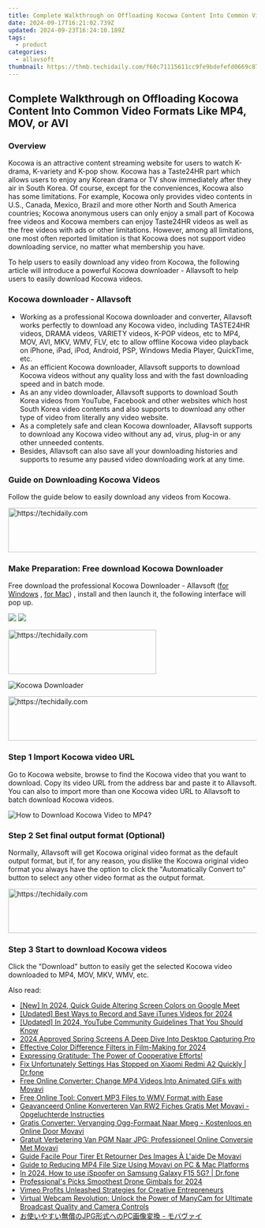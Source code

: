 ```yaml
---
title: Complete Walkthrough on Offloading Kocowa Content Into Common Video Formats Like MP4, MOV, or AVI
date: 2024-09-17T16:21:02.739Z
updated: 2024-09-23T16:24:10.189Z
tags:
  - product
categories:
  - allavsoft
thumbnail: https://thmb.techidaily.com/f60c71115611cc9fe9bdefefd0669c874b252cd453080c3b9c40526ec436a000.jpg
---
```


## Complete Walkthrough on Offloading Kocowa Content Into Common Video Formats Like MP4, MOV, or AVI

### Overview

Kocowa is an attractive content streaming website for users to watch K-drama, K-variety and K-pop show. Kocowa has a Taste24HR part which allows users to enjoy any Korean drama or TV show immediately after they air in South Korea. Of course, except for the conveniences, Kocowa also has some limitations. For example, Kocowa only provides video contents in U.S., Canada, Mexico, Brazil and more other North and South America countries; Kocowa anonymous users can only enjoy a small part of Kocowa free videos and Kocowa members can enjoy Taste24HR videos as well as the free videos with ads or other limitations. However, among all limitations, one most often reported limitation is that Kocowa does not support video downloading service, no matter what membership you have.

To help users to easily download any video from Kocowa, the following article will introduce a powerful Kocowa downloader - Allavsoft to help users to easily download Kocowa videos.

### Kocowa downloader - Allavsoft

* Working as a professional Kocowa downloader and converter, Allavsoft works perfectly to download any Kocowa video, including TASTE24HR videos, DRAMA videos, VARIETY videos, K-POP videos, etc to MP4, MOV, AVI, MKV, WMV, FLV, etc to allow offline Kocowa video playback on iPhone, iPad, iPod, Android, PSP, Windows Media Player, QuickTime, etc.
* As an efficient Kocowa downloader, Allavsoft supports to download Kocowa videos without any quality loss and with the fast downloading speed and in batch mode.
* As an any video downloader, Allavsoft supports to download South Korea videos from YouTube, Facebook and other websites which host South Korea video contents and also supports to download any other type of video from literally any video website.
* As a completely safe and clean Kocowa downloader, Allavsoft supports to download any Kocowa video without any ad, virus, plug-in or any other unneeded contents.
* Besides, Allavsoft can also save all your downloading histories and supports to resume any paused video downloading work at any time.

### Guide on Downloading Kocowa Videos

Follow the guide below to easily download any videos from Kocowa.

<!-- affiliate ads begin -->
<a href="https://appsumo.8odi.net/c/5597632/2118322/7443" target="_top" id="2118322">
  <img src="//a.impactradius-go.com/display-ad/7443-2118322" border="0" alt="https://techidaily.com" width="728" height="90"/>
</a>
<img height="0" width="0" src="https://appsumo.8odi.net/i/5597632/2118322/7443" style="position:absolute;visibility:hidden;" border="0" />
<!-- affiliate ads end -->

### Make Preparation: Free download Kocowa Downloader

Free download the professional Kocowa Downloader - Allavsoft ([for Windows](https://tools.techidaily.com/allavsoft/products/) , [for Mac](https://tools.techidaily.com/allavsoft/products/)) , install and then launch it, the following interface will pop up.

[![](https://www.allavsoft.com/how-to/../images/how-to/free-download-win.jpg)](https://tools.techidaily.com/allavsoft/products/) [![](https://www.allavsoft.com/how-to/../images/how-to/free-download-mac.jpg)](https://tools.techidaily.com/allavsoft/products/)

<!-- affiliate ads begin -->
<a href="https://laganoo.pxf.io/c/5597632/1657396/16446" target="_top" id="1657396">
  <img src="//a.impactradius-go.com/display-ad/16446-1657396" border="0" alt="https://techidaily.com" width="300" height="90"/>
</a>
<img height="0" width="0" src="https://laganoo.pxf.io/i/5597632/1657396/16446" style="position:absolute;visibility:hidden;" border="0" />
<!-- affiliate ads end -->

![Kocowa Downloader](https://www.allavsoft.com/how-to/../images/allavsoft/screen-shot-600.jpg)

<!-- affiliate ads begin -->
<a href="https://appsumo.8odi.net/c/5597632/2144281/7443" target="_top" id="2144281">
  <img src="//a.impactradius-go.com/display-ad/7443-2144281" border="0" alt="https://techidaily.com" width="728" height="90"/>
</a>
<img height="0" width="0" src="https://appsumo.8odi.net/i/5597632/2144281/7443" style="position:absolute;visibility:hidden;" border="0" />
<!-- affiliate ads end -->

### Step 1 Import Kocowa video URL

Go to Kocowa website, browse to find the Kocowa video that you want to download. Copy its video URL from the address bar and paste it to Allavsoft. You can also to import more than one Kocowa video URL to Allavsoft to batch download Kocowa videos.

![How to Download Kocowa Video to MP4?](https://www.allavsoft.com/how-to/../images/how-to/download-rtmp-video/download-rtmp-video.jpg)

### Step 2 Set final output format (Optional)

Normally, Allavsoft will get Kocowa original video format as the default output format, but if, for any reason, you dislike the Kocowa original video format you always have the option to click the "Automatically Convert to" button to select any other video format as the output format.

<!-- affiliate ads begin -->
<a href="https://appsumo.8odi.net/c/5597632/2082535/7443" target="_top" id="2082535">
  <img src="//a.impactradius-go.com/display-ad/7443-2082535" border="0" alt="https://techidaily.com" width="728" height="90"/>
</a>
<img height="0" width="0" src="https://appsumo.8odi.net/i/5597632/2082535/7443" style="position:absolute;visibility:hidden;" border="0" />
<!-- affiliate ads end -->

### Step 3 Start to download Kocowa videos

Click the "Download" button to easily get the selected Kocowa video downloaded to MP4, MOV, MKV, WMV, etc.

<ins class="adsbygoogle"
     style="display:block"
     data-ad-format="autorelaxed"
     data-ad-client="ca-pub-7571918770474297"
     data-ad-slot="1223367746"></ins>

<ins class="adsbygoogle"
     style="display:block"
     data-ad-client="ca-pub-7571918770474297"
     data-ad-slot="8358498916"
     data-ad-format="auto"
     data-full-width-responsive="true"></ins>

<span class="atpl-alsoreadstyle">Also read:</span>
<div><ul>
<li><a href="https://on-screen-recording.techidaily.com/new-in-2024-quick-guide-altering-screen-colors-on-google-meet/"><u>[New] In 2024, Quick Guide Altering Screen Colors on Google Meet</u></a></li>
<li><a href="https://visual-screen-recording.techidaily.com/updated-best-ways-to-record-and-save-itunes-videos-for-2024/"><u>[Updated] Best Ways to Record and Save iTunes Videos for 2024</u></a></li>
<li><a href="https://youtube-web.techidaily.com/ed-in-2024-youtube-community-guidelines-that-you-should-know/"><u>[Updated] In 2024, YouTube Community Guidelines That You Should Know</u></a></li>
<li><a href="https://video-screen-grab.techidaily.com/2024-approved-spring-screens-a-deep-dive-into-desktop-capturing-pro/"><u>2024 Approved Spring Screens A Deep Dive Into Desktop Capturing Pro</u></a></li>
<li><a href="https://youtube-tips.techidaily.com/tive-color-difference-filters-in-film-making-for-2024/"><u>Effective Color Difference Filters in Film-Making for 2024</u></a></li>
<li><a href="https://discover-answers.techidaily.com/expressing-gratitude-the-power-of-cooperative-efforts/"><u>Expressing Gratitude: The Power of Cooperative Efforts!</u></a></li>
<li><a href="https://howto.techidaily.com/fix-unfortunately-settings-has-stopped-on-xiaomi-redmi-a2-quickly-drfone-by-drfone-fix-android-problems-fix-android-problems/"><u>Fix Unfortunately Settings Has Stopped on Xiaomi Redmi A2 Quickly | Dr.fone</u></a></li>
<li><a href="https://discover-answers.techidaily.com/free-online-converter-change-mp4-videos-into-animated-gifs-with-movavi/"><u>Free Online Converter: Change MP4 Videos Into Animated GIFs with Movavi</u></a></li>
<li><a href="https://discover-answers.techidaily.com/free-online-tool-convert-mp3-files-to-wmv-format-with-ease/"><u>Free Online Tool: Convert MP3 Files to WMV Format with Ease</u></a></li>
<li><a href="https://discover-answers.techidaily.com/geavanceerd-online-konverteren-van-rw2-fiches-gratis-met-movavi-opgeluchterde-instructies/"><u>Geavanceerd Online Konverteren Van RW2 Fiches Gratis Met Movavi - Opgeluchterde Instructies</u></a></li>
<li><a href="https://discover-answers.techidaily.com/gratis-converter-vervanging-ogg-formaat-naar-mpeg-kostenloos-en-online-door-movavi/"><u>Gratis Converter: Vervanging Ogg-Formaat Naar Mpeg - Kostenloos en Online Door Movavi</u></a></li>
<li><a href="https://discover-answers.techidaily.com/gratuit-verbetering-van-pgm-naar-jpg-professioneel-online-conversie-met-movavi/"><u>Gratuit Verbetering Van PGM Naar JPG: Professioneel Online Conversie Met Movavi</u></a></li>
<li><a href="https://discover-answers.techidaily.com/guide-facile-pour-tirer-et-retourner-des-images-a-laide-de-movavi/"><u>Guide Facile Pour Tirer Et Retourner Des Images À L'aide De Movavi</u></a></li>
<li><a href="https://discover-answers.techidaily.com/guide-to-reducing-mp4-file-size-using-movavi-on-pc-and-mac-platforms/"><u>Guide to Reducing MP4 File Size Using Movavi on PC & Mac Platforms</u></a></li>
<li><a href="https://change-location.techidaily.com/in-2024-how-to-use-ispoofer-on-samsung-galaxy-f15-5g-drfone-by-drfone-virtual-android/"><u>In 2024, How to use iSpoofer on Samsung Galaxy F15 5G? | Dr.fone</u></a></li>
<li><a href="https://extra-support.techidaily.com/professionals-picks-smoothest-drone-gimbals-for-2024/"><u>Professional's Picks Smoothest Drone Gimbals for 2024</u></a></li>
<li><a href="https://vimeo-videos.techidaily.com/vimeo-profits-unleashed-strategies-for-creative-entrepreneurs/"><u>Vimeo Profits Unleashed Strategies for Creative Entrepreneurs</u></a></li>
<li><a href="https://solve-outstanding.techidaily.com/virtual-webcam-revolution-unlock-the-power-of-manycam-for-ultimate-broadcast-quality-and-camera-controls/"><u>Virtual Webcam Revolution: Unlock the Power of ManyCam for Ultimate Broadcast Quality and Camera Controls</u></a></li>
<li><a href="https://discover-answers.techidaily.com/jpgpc/"><u>お使いやすい無償のJPG形式へのPC画像変換 - モバヴァイ</u></a></li>
</ul></div>

